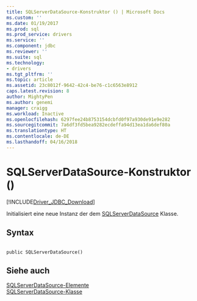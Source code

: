 ```yaml
---
title: SQLServerDataSource-Konstruktor () | Microsoft Docs
ms.custom: ''
ms.date: 01/19/2017
ms.prod: sql
ms.prod_service: drivers
ms.service: ''
ms.component: jdbc
ms.reviewer: ''
ms.suite: sql
ms.technology:
- drivers
ms.tgt_pltfrm: ''
ms.topic: article
ms.assetid: 23c8012f-9642-42c4-be76-c1c6563e8912
caps.latest.revision: 8
author: MightyPen
ms.author: genemi
manager: craigg
ms.workload: Inactive
ms.openlocfilehash: 6297fee24b8753154dcbfd0f97a930de91e9e282
ms.sourcegitcommit: 7a6df3fd5bea9282ecdeffa94d13ea1da6def80a
ms.translationtype: HT
ms.contentlocale: de-DE
ms.lasthandoff: 04/16/2018
---
```

# <a name="sqlserverdatasource-constructor-"></a>SQLServerDataSource-Konstruktor ()
[!INCLUDE[Driver_JDBC_Download](../../../includes/driver_jdbc_download.md)]

  Initialisiert eine neue Instanz der dem [SQLServerDataSource](../../../connect/jdbc/reference/sqlserverdatasource-class.md) Klasse.  
  
## <a name="syntax"></a>Syntax  
  
```  
  
public SQLServerDataSource()  
```  
  
## <a name="see-also"></a>Siehe auch  
 [SQLServerDataSource-Elemente](../../../connect/jdbc/reference/sqlserverdatasource-members.md)   
 [SQLServerDataSource-Klasse](../../../connect/jdbc/reference/sqlserverdatasource-class.md)  
  
  
